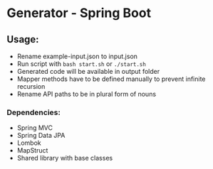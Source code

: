 # Generator - Spring Boot

## Usage:

- Rename example-input.json to input.json
- Run script with `bash start.sh` or `./start.sh`
- Generated code will be available in output folder
- Mapper methods have to be defined manually to prevent infinite recursion
- Rename API paths to be in plural form of nouns

### Dependencies:

- Spring MVC
- Spring Data JPA
- Lombok
- MapStruct
- Shared library with base classes